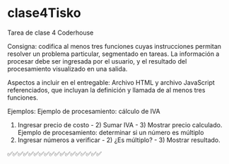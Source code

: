 # clase4Tisko
Tarea de clase 4 Coderhouse 

Consigna: codifica al menos tres funciones cuyas instrucciones permitan resolver un problema particular, segmentado en tareas. La información a procesar debe ser ingresada por el usuario, y el resultado del procesamiento visualizado en una salida.

Aspectos a incluir en el entregable:
Archivo HTML y archivo JavaScript referenciados, que incluyan la definición y llamada de al menos tres funciones.

Ejemplos:
Ejemplo de procesamiento: cálculo de IVA 
1) Ingresar precio de costo - 2) Sumar IVA - 3) Mostrar precio calculado.
Ejemplo de procesamiento: determinar si un número es múltiplo 
1) Ingresar números a verificar - 2) ¿Es múltiplo? - 3) Mostrar resultado.


✅✅✅✅✅✅✅✅✅✅✅✅✅✅✅✅✅✅
